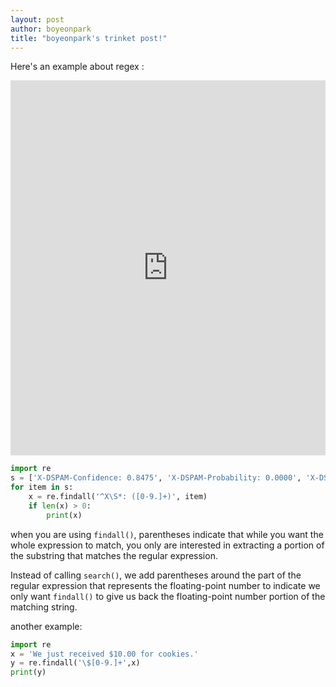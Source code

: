 ```yaml
---
layout: post
author: boyeonpark
title: "boyeonpark's trinket post!"
---
```


Here's an example about regex :

<iframe src="https://trinket.io/embed/python/f3f9f9a9cf" width="100%" height="600" frameborder="0" marginwidth="0" marginheight="0" allowfullscreen></iframe>


```python
import re
s = ['X-DSPAM-Confidence: 0.8475', 'X-DSPAM-Probability: 0.0000', 'X-DSPAM-Confidence: 0.6178', 'X-DSPAM-Probability: 0.0000']
for item in s:
    x = re.findall('^X\S*: ([0-9.]+)', item)
    if len(x) > 0:
        print(x)
```

when you are using `findall()`, parentheses indicate that while you want the whole expression to match, you only are interested in extracting a portion of the substring that matches the regular expression.

Instead of calling `search()`, we add parentheses around the part of the regular expression that represents the floating-point number to indicate we only want `findall()` to give us back the floating-point number portion of the matching string.

another example: 

```python
import re
x = 'We just received $10.00 for cookies.'
y = re.findall('\$[0-9.]+',x)
print(y)
```
